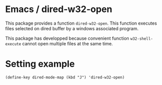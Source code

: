 # Emacs / dired-w32-open
This package provides a function `dired-w32-open`.
This function executes files selected on dired buffer by a windows associated program.

This package has developped because convenient function `w32-shell-execute` cannot open multiple files at the same time.

# Setting example
`
(define-key dired-mode-map (kbd "J") 'dired-w32-open)
`